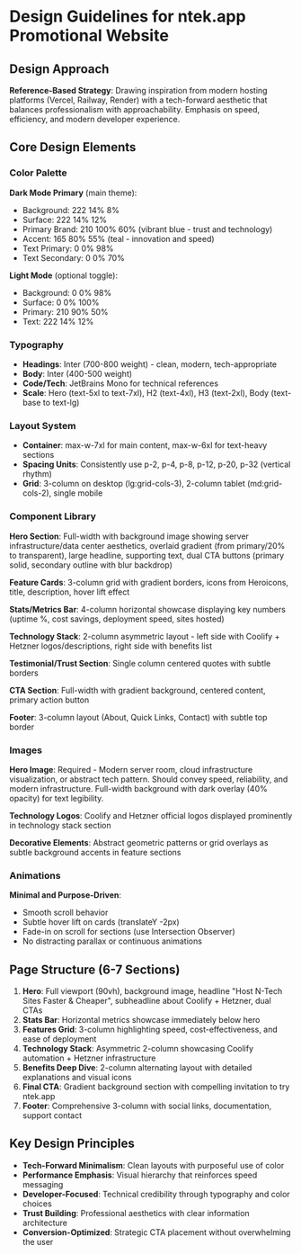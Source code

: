 # Design Guidelines for ntek.app Promotional Website

## Design Approach
**Reference-Based Strategy**: Drawing inspiration from modern hosting platforms (Vercel, Railway, Render) with a tech-forward aesthetic that balances professionalism with approachability. Emphasis on speed, efficiency, and modern developer experience.

## Core Design Elements

### Color Palette
**Dark Mode Primary** (main theme):
- Background: 222 14% 8%
- Surface: 222 14% 12%
- Primary Brand: 210 100% 60% (vibrant blue - trust and technology)
- Accent: 165 80% 55% (teal - innovation and speed)
- Text Primary: 0 0% 98%
- Text Secondary: 0 0% 70%

**Light Mode** (optional toggle):
- Background: 0 0% 98%
- Surface: 0 0% 100%
- Primary: 210 90% 50%
- Text: 222 14% 12%

### Typography
- **Headings**: Inter (700-800 weight) - clean, modern, tech-appropriate
- **Body**: Inter (400-500 weight)
- **Code/Tech**: JetBrains Mono for technical references
- **Scale**: Hero (text-5xl to text-7xl), H2 (text-4xl), H3 (text-2xl), Body (text-base to text-lg)

### Layout System
- **Container**: max-w-7xl for main content, max-w-6xl for text-heavy sections
- **Spacing Units**: Consistently use p-2, p-4, p-8, p-12, p-20, p-32 (vertical rhythm)
- **Grid**: 3-column on desktop (lg:grid-cols-3), 2-column tablet (md:grid-cols-2), single mobile

### Component Library
**Hero Section**: Full-width with background image showing server infrastructure/data center aesthetics, overlaid gradient (from primary/20% to transparent), large headline, supporting text, dual CTA buttons (primary solid, secondary outline with blur backdrop)

**Feature Cards**: 3-column grid with gradient borders, icons from Heroicons, title, description, hover lift effect

**Stats/Metrics Bar**: 4-column horizontal showcase displaying key numbers (uptime %, cost savings, deployment speed, sites hosted)

**Technology Stack**: 2-column asymmetric layout - left side with Coolify + Hetzner logos/descriptions, right side with benefits list

**Testimonial/Trust Section**: Single column centered quotes with subtle borders

**CTA Section**: Full-width with gradient background, centered content, primary action button

**Footer**: 3-column layout (About, Quick Links, Contact) with subtle top border

### Images
**Hero Image**: Required - Modern server room, cloud infrastructure visualization, or abstract tech pattern. Should convey speed, reliability, and modern infrastructure. Full-width background with dark overlay (40% opacity) for text legibility.

**Technology Logos**: Coolify and Hetzner official logos displayed prominently in technology stack section

**Decorative Elements**: Abstract geometric patterns or grid overlays as subtle background accents in feature sections

### Animations
**Minimal and Purpose-Driven**:
- Smooth scroll behavior
- Subtle hover lift on cards (translateY -2px)
- Fade-in on scroll for sections (use Intersection Observer)
- No distracting parallax or continuous animations

## Page Structure (6-7 Sections)

1. **Hero**: Full viewport (90vh), background image, headline "Host N-Tech Sites Faster & Cheaper", subheadline about Coolify + Hetzner, dual CTAs
2. **Stats Bar**: Horizontal metrics showcase immediately below hero
3. **Features Grid**: 3-column highlighting speed, cost-effectiveness, and ease of deployment
4. **Technology Stack**: Asymmetric 2-column showcasing Coolify automation + Hetzner infrastructure
5. **Benefits Deep Dive**: 2-column alternating layout with detailed explanations and visual icons
6. **Final CTA**: Gradient background section with compelling invitation to try ntek.app
7. **Footer**: Comprehensive 3-column with social links, documentation, support contact

## Key Design Principles
- **Tech-Forward Minimalism**: Clean layouts with purposeful use of color
- **Performance Emphasis**: Visual hierarchy that reinforces speed messaging
- **Developer-Focused**: Technical credibility through typography and color choices
- **Trust Building**: Professional aesthetics with clear information architecture
- **Conversion-Optimized**: Strategic CTA placement without overwhelming the user